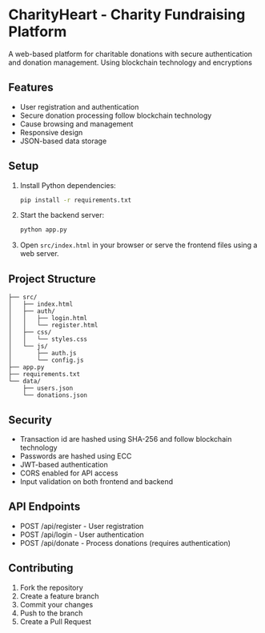 # CharityHeart - Charity Fundraising Platform

A web-based platform for charitable donations with secure authentication and donation management.
Using blockchain technology and encryptions

## Features

- User registration and authentication
- Secure donation processing follow blockchain technology
- Cause browsing and management
- Responsive design
- JSON-based data storage

## Setup

1. Install Python dependencies:
   ```bash
   pip install -r requirements.txt
   ```

2. Start the backend server:
   ```bash
   python app.py
   ```

3. Open `src/index.html` in your browser or serve the frontend files using a web server.

## Project Structure

```
├── src/
│   ├── index.html
│   ├── auth/
│   │   ├── login.html
│   │   └── register.html
│   ├── css/
│   │   └── styles.css
│   └── js/
│       ├── auth.js
│       └── config.js
├── app.py
├── requirements.txt
└── data/
    ├── users.json
    └── donations.json
```

## Security

- Transaction id are hashed using SHA-256 and follow blockchain technology
- Passwords are hashed using ECC
- JWT-based authentication
- CORS enabled for API access
- Input validation on both frontend and backend

## API Endpoints

- POST /api/register - User registration
- POST /api/login - User authentication
- POST /api/donate - Process donations (requires authentication)

## Contributing

1. Fork the repository
2. Create a feature branch
3. Commit your changes
4. Push to the branch
5. Create a Pull Request
